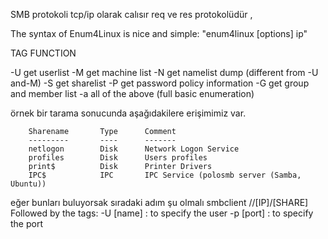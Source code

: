 SMB protokoli tcp/ip olarak calısır req ve res protokolüdür , 


The syntax of Enum4Linux is nice and simple: "enum4linux [options] ip"

TAG            FUNCTION

-U             get userlist
-M             get machine list
-N             get namelist dump (different from -U and-M)
-S             get sharelist
-P             get password policy information
-G             get group and member list
-a             all of the above (full basic enumeration)

örnek bir tarama sonucunda aşağıdakilere erişimimiz var.

                                                                                                                                            
        Sharename       Type      Comment
        ---------       ----      -------
        netlogon        Disk      Network Logon Service
        profiles        Disk      Users profiles
        print$          Disk      Printer Drivers
        IPC$            IPC       IPC Service (polosmb server (Samba, Ubuntu))

eğer bunları buluyorsak sıradaki adım şu olmalı
smbclient //[IP]/[SHARE]
Followed by the tags:
-U [name] : to specify the user
-p [port] : to specify the port
